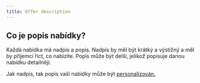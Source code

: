 ```yaml
---
title: Offer description 
---
```


## Co je popis nabídky?
Každá nabídka má nadpis a popis. Nadpis by měl být krátký a výstižný a měl by příjemci říct, co nabízíte. Popis může být delší, jelikož popisuje danou nabídku detailněji. 

Jak nadpis, tak popis vaší nabídky může být [personalizován.](offer-personalization.md#jak-mohu-personalizovat-nabídku)

